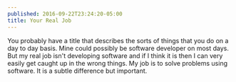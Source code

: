 ```yaml
---
published: 2016-09-22T23:24:20-05:00
title: Your Real Job
---
```

You probably have a title that describes the sorts of things that you do on a day to day basis. Mine could possibly be software developer on most days. But my real job isn't developing software and if I think it is then I can very easily get caught up in the wrong things. My job is to solve problems using software. It is a subtle difference but important.